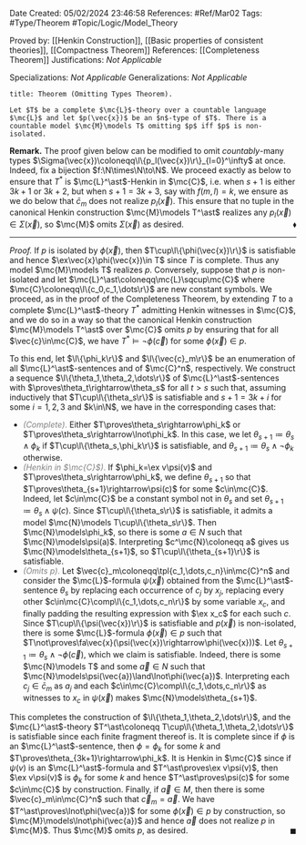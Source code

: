 <div class="topSpace"></div>

Date Created: 05/02/2024 23:46:58
References: #Ref/Mar02
Tags: #Type/Theorem #Topic/Logic/Model_Theory

Proved by: [[Henkin Construction]], [[Basic properties of consistent theories]], [[Compactness Theorem]]
References: [[Completeness Theorem]]
Justifications: <i>Not Applicable</i>

Specializations: <i>Not Applicable</i>
Generalizations: <i>Not Applicable</i>

``` ad-Theorem
title: Theorem (Omitting Types Theorem).

Let $T$ be a complete $\mc{L}$-theory over a countable language $\mc{L}$ and let $p(\vec{x})$ be an $n$-type of $T$. There is a countable model $\mc{M}\models T$ omitting $p$ iff $p$ is non-isolated.

```

<b>Remark.</b> The proof given below can be modified to omit <i>countably</i>-many types $\Sigma(\vec{x})\coloneqq\l\{p_l(\vec{x})\r\}_{l=0}^\infty$ at once. Indeed, fix a bijection $f:\N\times\N\to\N$. We proceed exactly as below to ensure that $T^\ast$ is $\mc{L}^\ast$-Henkin in $\mc{C}$, i.e. when $s+1$ is either $3k+1$ or $3k+2$, but when $s+1=3k+3$, say with $f(m,l)=k$, we ensure as we do below that $\bar{c}_m$ does not realize $p_l(\vec{x})$. This ensure that no tuple in the canonical Henkin construction $\mc{M}\models T^\ast$ realizes any $p_l(\vec{x})\in\Sigma(\vec{x})$, so $\mc{M}$ omits $\Sigma(\vec{x})$ as desired.<span style="float:right;">$\blacklozenge$</span>

---

<i>Proof.</i> If $p$ is isolated by $\phi(\vec{x})$, then $T\cup\l\{\phi(\vec{x})\r\}$ is satisfiable and hence $\ex\vec{x}\phi(\vec{x})\in T$ since $T$ is complete. Thus any model $\mc{M}\models T$ realizes $p$. Conversely, suppose that $p$ is non-isolated and let $\mc{L}^\ast\coloneqq\mc{L}\sqcup\mc{C}$ where $\mc{C}\coloneqq\l\{c_0,c_1,\dots\r\}$ are new constant symbols. We proceed, as in the proof of the Completeness Theorem, by extending $T$ to a complete $\mc{L}^\ast$-theory $T^\ast$ admitting Henkin witnesses in $\mc{C}$, and we do so in a way so that the canonical Henkin construction $\mc{M}\models T^\ast$ over $\mc{C}$ omits $p$ by ensuring that for all $\vec{c}\in\mc{C}$, we have $T^\ast\models\lnot\phi(\vec{c})$ for some $\phi(\vec{x})\in p$.

To this end, let $\l\{\phi_k\r\}$ and $\l\{\vec{c}_m\r\}$ be an enumeration of all $\mc{L}^\ast$-sentences and of $\mc{C}^n$, respectively. We construct a sequence $\l\{\theta_1,\theta_2,\dots\r\}$ of $\mc{L}^\ast$-sentences with $\proves\theta_t\rightarrow\theta_s$ for all $t>s$ such that, assuming inductively that $T\cup\l\{\theta_s\r\}$ is satisfiable and $s+1=3k+i$ for some $i=1,2,3$ and $k\in\N$, we have in the corresponding cases that:
* <span style="color:gray"><i>(Complete)</i>.</span> Either $T\proves\theta_s\rightarrow\phi_k$ or $T\proves\theta_s\rightarrow\lnot\phi_k$. In this case, we let $\theta_{s+1}\coloneqq\theta_s\land\phi_k$ if $T\cup\l\{\theta_s,\phi_k\r\}$ is satisfiable, and $\theta_{s+1}\coloneqq\theta_s\land\lnot\phi_k$ otherwise.
* <span style="color:gray"><i>(Henkin in $\mc{C}$)</i>.</span> If $\phi_k=\ex v\psi(v)$ and $T\proves\theta_s\rightarrow\phi_k$, we define $\theta_{s+1}$ so that $T\proves\theta_{s+1}\rightarrow\psi(c)$ for some $c\in\mc{C}$. Indeed, let $c\in\mc{C}$ be a constant symbol not in $\theta_s$ and set $\theta_{s+1}\coloneqq\theta_s\land\psi(c)$. Since $T\cup\l\{\theta_s\r\}$ is satisfiable, it admits a model $\mc{N}\models T\cup\l\{\theta_s\r\}$. Then $\mc{N}\models\phi_k$, so there is some $a\in N$ such that $\mc{N}\models\psi(a)$. Interpreting $c^\mc{N}\coloneqq a$ gives us $\mc{N}\models\theta_{s+1}$, so $T\cup\l\{\theta_{s+1}\r\}$ is satisfiable.
* <span style="color:gray"><i>(Omits $p$)</i>.</span> Let $\vec{c}_m\coloneqq\tpl{c_1,\dots,c_n}\in\mc{C}^n$ and consider the $\mc{L}$-formula $\psi(\vec{x})$ obtained from the $\mc{L}^\ast$-sentence $\theta_s$ by replacing each occurrence of $c_j$ by $x_j$, replacing every other $c\in\mc{C}\comp\l\{c_1,\dots,c_n\r\}$ by some variable $x_c$, and finally padding the resulting expression with $\ex x_c$ for each such $c$. Since $T\cup\l\{\psi(\vec{x})\r\}$ is satisfiable and $p(\vec{x})$ is non-isolated, there is some $\mc{L}$-formula $\phi(\vec{x})\in p$ such that $T\not\proves\fa\vec{x}(\psi(\vec{x})\rightarrow\phi(\vec{x}))$. Let $\theta_{s+1}\coloneqq\theta_s\land\lnot\phi(\vec{c})$, which we claim is satisfiable. Indeed, there is some $\mc{N}\models T$ and some $\vec{a}\in N$ such that $\mc{N}\models\psi(\vec{a})\land\lnot\phi(\vec{a})$. Interpreting each $c_j\in\bar{c}_m$ as $a_j$ and each $c\in\mc{C}\comp\l\{c_1,\dots,c_n\r\}$ as witnesses to $x_c$ in $\psi(\vec{x})$ makes $\mc{N}\models\theta_{s+1}$.

This completes the construction of $\l\{\theta_1,\theta_2,\dots\r\}$, and the $\mc{L}^\ast$-theory $T^\ast\coloneqq T\cup\l\{\theta_1,\theta_2,\dots\r\}$ is satisfiable since each finite fragment thereof is. It is complete since if $\phi$ is an $\mc{L}^\ast$-sentence, then $\phi=\phi_k$ for some $k$ and $T\proves\theta_{3k+1}\rightarrow\phi_k$. It is Henkin in $\mc{C}$ since if $\psi(v)$ is an $\mc{L}^\ast$-formula and $T^\ast\proves\ex v\psi(v)$, then $\ex v\psi(v)$ is $\phi_k$ for some $k$ and hence $T^\ast\proves\psi(c)$ for some $c\in\mc{C}$ by construction. Finally, if $\vec{a}\in M$, then there is some $\vec{c}_m\in\mc{C}^n$ such that $\vec{c}_m=\vec{a}$. We have $T^\ast\proves\lnot\phi(\vec{a})$ for some $\phi(\vec{x})\in p$ by construction, so $\mc{M}\models\lnot\phi(\vec{a})$ and hence $\vec{a}$ does not realize $p$ in $\mc{M}$. Thus $\mc{M}$ omits $p$, as desired.<span style="float:right;">$\blacksquare$</span>
